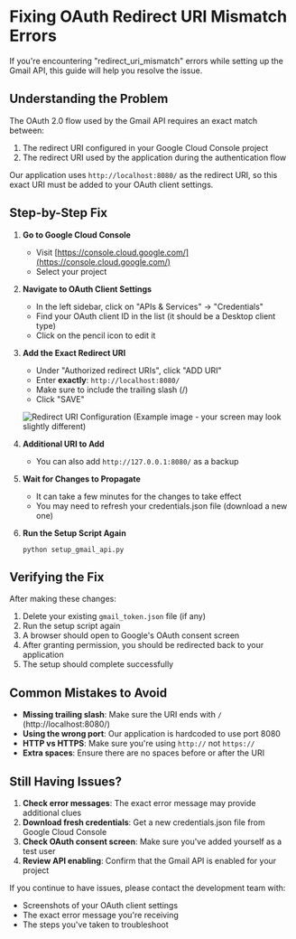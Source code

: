 # Fixing OAuth Redirect URI Mismatch Errors

If you're encountering "redirect_uri_mismatch" errors while setting up the Gmail API, this guide will help you resolve the issue.

## Understanding the Problem

The OAuth 2.0 flow used by the Gmail API requires an exact match between:
1. The redirect URI configured in your Google Cloud Console project
2. The redirect URI used by the application during the authentication flow

Our application uses `http://localhost:8080/` as the redirect URI, so this exact URI must be added to your OAuth client settings.

## Step-by-Step Fix

1. **Go to Google Cloud Console**
   - Visit [https://console.cloud.google.com/](https://console.cloud.google.com/)
   - Select your project

2. **Navigate to OAuth Client Settings**
   - In the left sidebar, click on "APIs & Services" → "Credentials"
   - Find your OAuth client ID in the list (it should be a Desktop client type)
   - Click on the pencil icon to edit it

3. **Add the Exact Redirect URI**
   - Under "Authorized redirect URIs", click "ADD URI"
   - Enter **exactly**: `http://localhost:8080/`
   - Make sure to include the trailing slash (/)
   - Click "SAVE"

   ![Redirect URI Configuration](https://storage.googleapis.com/support-kms-prod/zyGWZMpfVuu7cIaNwfWMvJjvLuHLEJYSAZUx)
   (Example image - your screen may look slightly different)

4. **Additional URI to Add**
   - You can also add `http://127.0.0.1:8080/` as a backup

5. **Wait for Changes to Propagate**
   - It can take a few minutes for the changes to take effect
   - You may need to refresh your credentials.json file (download a new one)

6. **Run the Setup Script Again**
   ```
   python setup_gmail_api.py
   ```

## Verifying the Fix

After making these changes:

1. Delete your existing `gmail_token.json` file (if any)
2. Run the setup script again
3. A browser should open to Google's OAuth consent screen
4. After granting permission, you should be redirected back to your application
5. The setup should complete successfully

## Common Mistakes to Avoid

- **Missing trailing slash**: Make sure the URI ends with `/` (http://localhost:8080/)
- **Using the wrong port**: Our application is hardcoded to use port 8080
- **HTTP vs HTTPS**: Make sure you're using `http://` not `https://`
- **Extra spaces**: Ensure there are no spaces before or after the URI

## Still Having Issues?

1. **Check error messages**: The exact error message may provide additional clues
2. **Download fresh credentials**: Get a new credentials.json file from Google Cloud Console
3. **Check OAuth consent screen**: Make sure you've added yourself as a test user
4. **Review API enabling**: Confirm that the Gmail API is enabled for your project

If you continue to have issues, please contact the development team with:
- Screenshots of your OAuth client settings
- The exact error message you're receiving
- The steps you've taken to troubleshoot 